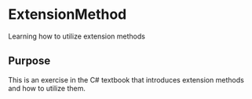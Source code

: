 # ExtensionMethod
Learning how to utilize extension methods

## Purpose
This is an exercise in the C# textbook that introduces extension methods and how to utilize them.

